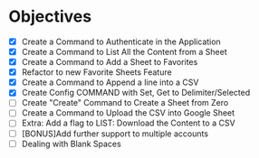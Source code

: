 # Objectives


- [X] Create a Command to Authenticate in the Application
- [X] Create a Command to List All the Content from a Sheet
- [X] Create a Command to Add a Sheet to Favorites
- [X] Refactor to new Favorite Sheets Feature
- [X] Create a Command to Append a line into a CSV
- [X] Create Config COMMAND with Set, Get to Delimiter/Selected
- [ ] Create "Create" Command to Create a Sheet from Zero
- [ ] Create a Command to Upload the CSV into Google Sheet
- [ ] Extra: Add a flag to LIST: Download the Content to a CSV
- [ ] [BONUS]Add further support to multiple accounts
- [ ] Dealing with Blank Spaces
